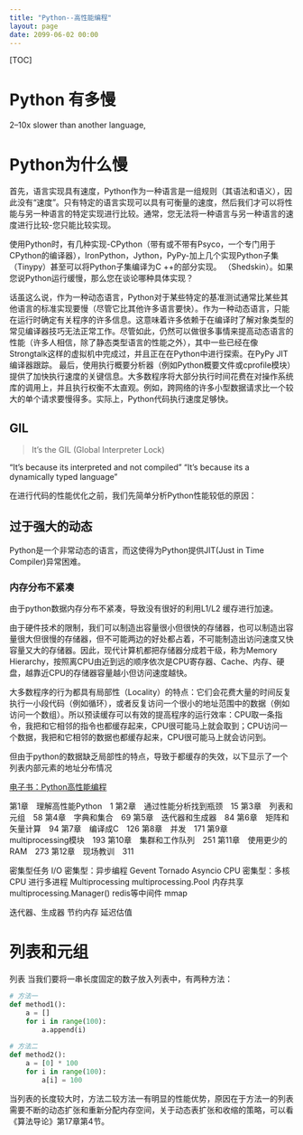 ```yaml
---
title: "Python--高性能编程"
layout: page
date: 2099-06-02 00:00
---
```

[TOC]

# Python 有多慢
2–10x slower than another language, 

# Python为什么慢


首先，语言实现具有速度，Python作为一种语言是一组规则（其语法和语义），因此没有“速度”。只有特定的语言实现可以具有可衡量的速度，然后我们才可以将性能与另一种语言的特定实现进行比较。通常，您无法将一种语言与另一种语言的速度进行比较-您只能比较实现。

使用Python时，有几种实现-CPython（带有或不带有Psyco，一个专门用于CPython的编译器），IronPython，Jython，PyPy-加上几个实现Python子集（Tinypy）甚至可以将Python子集编译为C ++的部分实现。 （Shedskin）。如果您说Python运行缓慢，那么您在谈论哪种具体实现？

话虽这么说，作为一种动态语言，Python对于某些特定的基准测试通常比某些其他语言的标准实现要慢（尽管它比其他许多语言要快）。作为一种动态语言，只能在运行时确定有关程序的许多信息。这意味着许多依赖于在编译时了解对象类型的常见编译器技巧无法正常工作。尽管如此，仍然可以做很多事情来提高动态语言的性能（许多人相信，除了静态类型语言的性能之外），其中一些已经在像Strongtalk这样的虚拟机中完成过，并且正在在Python中进行探索。在PyPy JIT编译器跟踪。 最后，使用执行概要分析器（例如Python概要文件或cprofile模块）提供了加快执行速度的关键信息。大多数程序将大部分执行时间花费在对操作系统库的调用上，并且执行权衡不太直观。例如，跨网络的许多小型数据请求比一个较大的单个请求要慢得多。实际上，Python代码执行速度足够快。


## GIL
> It’s the GIL (Global Interpreter Lock)


“It’s because its interpreted and not compiled”
“It’s because its a dynamically typed language”

在进行代码的性能优化之前，我们先简单分析Python性能较低的原因：

## 过于强大的动态
Python是一个非常动态的语言，而这使得为Python提供JIT(Just in Time Compiler)异常困难。

### 内存分布不紧凑
由于python数据内存分布不紧凑，导致没有很好的利用L1/L2 缓存进行加速。

由于硬件技术的限制，我们可以制造出容量很小但很快的存储器，也可以制造出容量很大但很慢的存储器，但不可能两边的好处都占着，不可能制造出访问速度又快容量又大的存储器。因此，现代计算机都把存储器分成若干级，称为Memory Hierarchy，按照离CPU由近到远的顺序依次是CPU寄存器、Cache、内存、硬盘，越靠近CPU的存储器容量越小但访问速度越快。


大多数程序的行为都具有局部性（Locality）的特点：它们会花费大量的时间反复执行一小段代码（例如循环），或者反复访问一个很小的地址范围中的数据（例如访问一个数组）。所以预读缓存可以有效的提高程序的运行效率：CPU取一条指令，我把和它相邻的指令也都缓存起来，CPU很可能马上就会取到；CPU访问一个数据，我把和它相邻的数据也都缓存起来，CPU很可能马上就会访问到。

但由于python的数据缺乏局部性的特点，导致于都缓存的失效，以下显示了一个列表内部元素的地址分布情况

[电子书：Python高性能编程](https://readbook.readthedocs.io/zh_CN/readbook/book/Python%E9%AB%98%E6%80%A7%E8%83%BD%E7%BC%96%E7%A8%8B.html)





第1章　理解高性能Python　1
第2章　通过性能分析找到瓶颈　15
第3章　列表和元组　58
第4章　字典和集合　69
第5章　迭代器和生成器　84
第6章　矩阵和矢量计算　94
第7章　编译成C　126
第8章　并发　171
第9章　multiprocessing模块　193
第10章　集群和工作队列　251
第11章　使用更少的RAM　273
第12章　现场教训　311


密集型任务
I/O 密集型：异步编程
Gevent
Tornado
Asyncio
CPU 密集型：多核 CPU 进行多进程
Multiprocessing
multiprocessing.Pool
内存共享
multiprocessing.Manager()
redis等中间件
mmap


迭代器、生成器
节约内存
延迟估值

# 列表和元组

列表
当我们要将一串长度固定的数子放入列表中，有两种方法：

```python
# 方法一
def method1():
	a = []
	for i in range(100):
		a.append(i)
		
# 方法二
def method2():
	a = [0] * 100
	for i in range(100):
		a[i] = 100
```
当列表的长度较大时，方法二较方法一有明显的性能优势，原因在于方法一的列表需要不断的动态扩张和重新分配内存空间，关于动态表扩张和收缩的策略，可以看《算法导论》第17章第4节。

